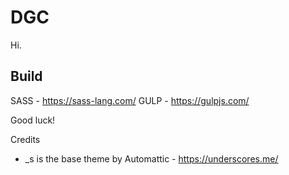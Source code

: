 DGC
===

Hi.

Build
---------------

SASS - https://sass-lang.com/
GULP - https://gulpjs.com/

Good luck!


Credits
- _s is the base theme by Automattic - https://underscores.me/
